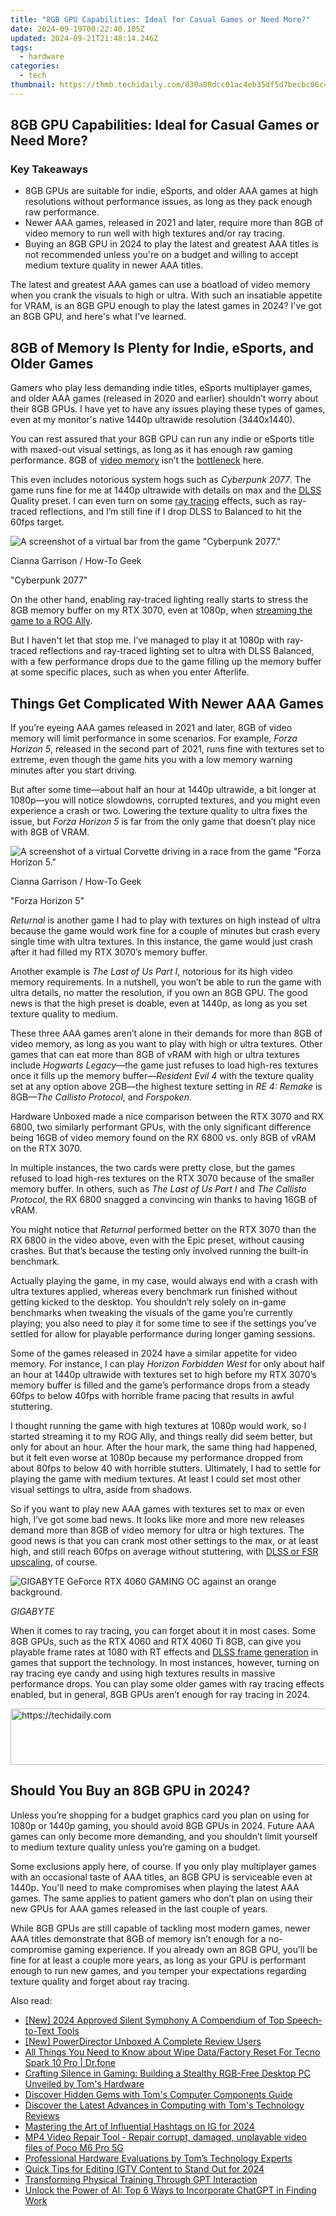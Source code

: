 ```yaml
---
title: "8GB GPU Capabilities: Ideal for Casual Games or Need More?"
date: 2024-09-19T00:22:40.105Z
updated: 2024-09-21T21:48:14.246Z
tags:
  - hardware
categories:
  - tech
thumbnail: https://thmb.techidaily.com/030a80dcc01ac4eb35df5d7becbc06c4dd790eaec3e87ce12f12836d8ba534a0.jpg
---
```


## 8GB GPU Capabilities: Ideal for Casual Games or Need More?

### Key Takeaways

* 8GB GPUs are suitable for indie, eSports, and older AAA games at high resolutions without performance issues, as long as they pack enough raw performance.
* Newer AAA games, released in 2021 and later, require more than 8GB of video memory to run well with high textures and/or ray tracing.
* Buying an 8GB GPU in 2024 to play the latest and greatest AAA titles is not recommended unless you're on a budget and willing to accept medium texture quality in newer AAA titles.

 The latest and greatest AAA games can use a boatload of video memory when you crank the visuals to high or ultra. With such an insatiable appetite for VRAM, is an 8GB GPU enough to play the latest games in 2024? I've got an 8GB GPU, and here's what I've learned.

##  8GB of Memory Is Plenty for Indie, eSports, and Older Games

 Gamers who play less demanding indie titles, eSports multiplayer games, and older AAA games (released in 2020 and earlier) shouldn’t worry about their 8GB GPUs. I have yet to have any issues playing these types of games, even at my monitor's native 1440p ultrawide resolution (3440x1440).

 You can rest assured that your 8GB GPU can run any indie or eSports title with maxed-out visual settings, as long as it has enough raw gaming performance. 8GB of [video memory](https://extra-support.techidaily.com/new-premium-selection-of-apple-and-android-camera-slow-motion-apps/) isn’t the [bottleneck](https://tech-recovery.techidaily.com/troubleshooting-windows-11-what-to-do-if-your-system-fails-to-shut-down/) here.

 This even includes notorious system hogs such as _Cyberpunk 2077_. The game runs fine for me at 1440p ultrawide with details on max and the [DLSS](https://fox-blue.techidaily.com/add-music-in-premiere-pro-for-2024/) Quality preset. I can even turn on some [ray tracing](https://android-location-track.techidaily.com/top-10-telegram-spy-tools-on-honor-70-lite-5g-for-parents-drfone-by-drfone-virtual-android/) effects, such as ray-traced reflections, and I’m still fine if I drop DLSS to Balanced to hit the 60fps target.

![A screenshot of a virtual bar from the game "Cyberpunk 2077."](https://static1.howtogeekimages.com/wordpress/wp-content/uploads/2023/11/screenshot-2023-11-06-204942.png) 

Cianna Garrison / How-To Geek

"Cyberpunk 2077"

 On the other hand, enabling ray-traced lighting really starts to stress the 8GB memory buffer on my RTX 3070, even at 1080p, when [streaming the game to a ROG Ally](https://visual-screen-recording.techidaily.com/new-2024-approved-utilizing-internal-screen-recording-on-huaweis-mate-1020-and-p-models-p20-p10/).

 But I haven't let that stop me. I’ve managed to play it at 1080p with ray-traced reflections and ray-traced lighting set to ultra with DLSS Balanced, with a few performance drops due to the game filling up the memory buffer at some specific places, such as when you enter Afterlife.

##  Things Get Complicated With Newer AAA Games

 If you’re eyeing AAA games released in 2021 and later, 8GB of video memory will limit performance in some scenarios. For example, _Forza Horizon 5_, released in the second part of 2021, runs fine with textures set to extreme, even though the game hits you with a low memory warning minutes after you start driving.

 But after some time—about half an hour at 1440p ultrawide, a bit longer at 1080p—you will notice slowdowns, corrupted textures, and you might even experience a crash or two. Lowering the texture quality to ultra fixes the issue, but _Forza Horizon 5_ is far from the only game that doesn’t play nice with 8GB of VRAM.

![A screenshot of a virtual Corvette driving in a race from the game "Forza Horizon 5."](https://static1.howtogeekimages.com/wordpress/wp-content/uploads/2023/11/screenshot-2023-11-01-172430.png) 

Cianna Garrison / How-To Geek

"Forza Horizon 5"

_Returnal_ is another game I had to play with textures on high instead of ultra because the game would work fine for a couple of minutes but crash every single time with ultra textures. In this instance, the game would just crash after it had filled my RTX 3070’s memory buffer.

 Another example is _The Last of Us Part I_, notorious for its high video memory requirements. In a nutshell, you won’t be able to run the game with ultra details, no matter the resolution, if you own an 8GB GPU. The good news is that the high preset is doable, even at 1440p, as long as you set texture quality to medium.

 These three AAA games aren’t alone in their demands for more than 8GB of video memory, as long as you want to play with high or ultra textures. Other games that can eat more than 8GB of vRAM with high or ultra textures include _Hogwarts Legacy_—the game just refuses to load high-res textures once it fills up the memory buffer—_Resident Evil 4_ with the texture quality set at any option above 2GB—the highest texture setting in _RE 4: Remake_ is 8GB—_The Callisto Protocol_, and _Forspoken_.

 Hardware Unboxed made a nice comparison between the RTX 3070 and RX 6800, two similarly performant GPUs, with the only significant difference being 16GB of video memory found on the RX 6800 vs. only 8GB of vRAM on the RTX 3070.

 In multiple instances, the two cards were pretty close, but the games refused to load high-res textures on the RTX 3070 because of the smaller memory buffer. In others, such as _The Last of Us Part I_ and _The Callisto Protocol_, the RX 6800 snagged a convincing win thanks to having 16GB of vRAM.

 You might notice that _Returnal_ performed better on the RTX 3070 than the RX 6800 in the video above, even with the Epic preset, without causing crashes. But that’s because the testing only involved running the built-in benchmark.

 Actually playing the game, in my case, would always end with a crash with ultra textures applied, whereas every benchmark run finished without getting kicked to the desktop. You shouldn’t rely solely on in-game benchmarks when tweaking the visuals of the game you’re currently playing; you also need to play it for some time to see if the settings you’ve settled for allow for playable performance during longer gaming sessions.

 Some of the games released in 2024 have a similar appetite for video memory. For instance, I can play _Horizon Forbidden West_ for only about half an hour at 1440p ultrawide with textures set to high before my RTX 3070’s memory buffer is filled and the game’s performance drops from a steady 60fps to below 40fps with horrible frame pacing that results in awful stuttering.

 I thought running the game with high textures at 1080p would work, so I started streaming it to my ROG Ally, and things really did seem better, but only for about an hour. After the hour mark, the same thing had happened, but it felt even worse at 1080p because my performance dropped from about 80fps to below 40 with horrible stutters. Ultimately, I had to settle for playing the game with medium textures. At least I could set most other visual settings to ultra, aside from shadows.

 So if you want to play new AAA games with textures set to max or even high, I’ve got some bad news. It looks like more and more new releases demand more than 8GB of video memory for ultra or high textures. The good news is that you can crank most other settings to the max, or at least high, and still reach 60fps on average without stuttering, with [DLSS or FSR upscaling](https://desktop-recording.techidaily.com/new-2024-approved-capture-master-high-res-screen-record/), of course.

![GIGABYTE GeForce RTX 4060 GAMING OC against an orange background.](https://static1.howtogeekimages.com/wordpress/wp-content/uploads/2024/05/gigabyte-geforce-rtx-4060-gaming-oc-best-graphics-cards-01.png) 

_GIGABYTE_

 When it comes to ray tracing, you can forget about it in most cases. Some 8GB GPUs, such as the RTX 4060 and RTX 4060 Ti 8GB, can give you playable frame rates at 1080 with RT effects and [DLSS frame generation](https://fox-blue.techidaily.com/add-music-in-premiere-pro-for-2024/) in games that support the technology. In most instances, however, turning on ray tracing eye candy and using high textures results in massive performance drops. You can play some older games with ray tracing effects enabled, but in general, 8GB GPUs aren’t enough for ray tracing in 2024.

<!-- affiliate ads begin -->
<a href="https://ephamedtechinc.pxf.io/c/5597632/2137211/26400" target="_top" id="2137211">
  <img src="//a.impactradius-go.com/display-ad/26400-2137211" border="0" alt="https://techidaily.com" width="728" height="90"/>
</a>
<img height="0" width="0" src="https://ephamedtechinc.pxf.io/i/5597632/2137211/26400" style="position:absolute;visibility:hidden;" border="0" />
<!-- affiliate ads end -->

##  Should You Buy an 8GB GPU in 2024?

 Unless you’re shopping for a budget graphics card you plan on using for 1080p or 1440p gaming, you should avoid 8GB GPUs in 2024\. Future AAA games can only become more demanding, and you shouldn’t limit yourself to medium texture quality unless you’re gaming on a budget.

 Some exclusions apply here, of course. If you only play multiplayer games with an occasional taste of AAA titles, an 8GB GPU is serviceable even at 1440p. You'll need to make compromises when playing the latest AAA games. The same applies to patient gamers who don’t plan on using their new GPUs for AAA games released in the last couple of years.

 While 8GB GPUs are still capable of tackling most modern games, newer AAA titles demonstrate that 8GB of memory isn’t enough for a no-compromise gaming experience. If you already own an 8GB GPU, you’ll be fine for at least a couple more years, as long as your GPU is performant enough to run new games, and you temper your expectations regarding texture quality and forget about ray tracing.

<ins class="adsbygoogle"
     style="display:block"
     data-ad-format="autorelaxed"
     data-ad-client="ca-pub-7571918770474297"
     data-ad-slot="1223367746"></ins>

<ins class="adsbygoogle"
     style="display:block"
     data-ad-client="ca-pub-7571918770474297"
     data-ad-slot="8358498916"
     data-ad-format="auto"
     data-full-width-responsive="true"></ins>

<span class="atpl-alsoreadstyle">Also read:</span>
<div><ul>
<li><a href="https://fox-friendly.techidaily.com/new-2024-approved-silent-symphony-a-compendium-of-top-speech-to-text-tools/"><u>[New] 2024 Approved Silent Symphony A Compendium of Top Speech-to-Text Tools</u></a></li>
<li><a href="https://extra-skills.techidaily.com/new-powerdirector-unboxed-a-complete-review-users/"><u>[New] PowerDirector Unboxed A Complete Review Users</u></a></li>
<li><a href="https://techidaily.com/all-things-you-need-to-know-about-wipe-datafactory-reset-for-tecno-spark-10-pro-drfone-by-drfone-reset-android-reset-android/"><u>All Things You Need to Know about Wipe Data/Factory Reset For Tecno Spark 10 Pro | Dr.fone</u></a></li>
<li><a href="https://hardware-tips.techidaily.com/crafting-silence-in-gaming-building-a-stealthy-rgb-free-desktop-pc-unveiled-by-toms-hardware/"><u>Crafting Silence in Gaming: Building a Stealthy RGB-Free Desktop PC Unveiled by Tom's Hardware</u></a></li>
<li><a href="https://hardware-tips.techidaily.com/discover-hidden-gems-with-toms-computer-components-guide/"><u>Discover Hidden Gems with Tom's Computer Components Guide</u></a></li>
<li><a href="https://hardware-tips.techidaily.com/discover-the-latest-advances-in-computing-with-toms-technology-reviews/"><u>Discover the Latest Advances in Computing with Tom's Technology Reviews</u></a></li>
<li><a href="https://instagram-videos.techidaily.com/mastering-the-art-of-influential-hashtags-on-ig-for-2024/"><u>Mastering the Art of Influential Hashtags on IG for 2024</u></a></li>
<li><a href="https://review-topics.techidaily.com/mp4-video-repair-tool-repair-corrupt-damaged-unplayable-video-files-of-poco-m6-pro-5g-by-stellar-video-repair-mobile-video-repair/"><u>MP4 Video Repair Tool - Repair corrupt, damaged, unplayable video files of Poco M6 Pro 5G</u></a></li>
<li><a href="https://hardware-tips.techidaily.com/professional-hardware-evaluations-by-toms-technology-experts/"><u>Professional Hardware Evaluations by Tom’s Technology Experts</u></a></li>
<li><a href="https://instagram-clips.techidaily.com/quick-tips-for-editing-igtv-content-to-stand-out-for-2024/"><u>Quick Tips for Editing IGTV Content to Stand Out for 2024</u></a></li>
<li><a href="https://tech-revival.techidaily.com/transforming-physical-training-through-gpt-interaction/"><u>Transforming Physical Training Through GPT Interaction</u></a></li>
<li><a href="https://tech-revival.techidaily.com/unlock-the-power-of-ai-top-6-ways-to-incorporate-chatgpt-in-finding-work/"><u>Unlock the Power of AI: Top 6 Ways to Incorporate ChatGPT in Finding Work</u></a></li>
</ul></div>

